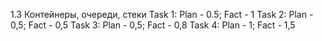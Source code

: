 1.3 Контейнеры, очереди, стеки
Task 1: Plan - 0.5; Fact - 1
Task 2: Plan - 0,5; Fact - 0,5
Task 3: Plan - 0,5; Fact - 0,8
Task 4: Plan - 1; Fact - 1,5
